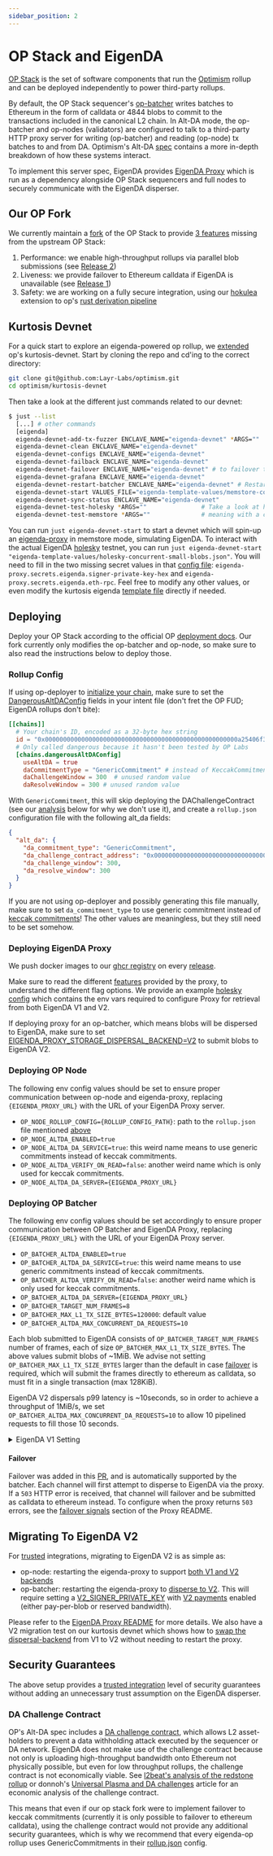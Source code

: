 ```yaml
---
sidebar_position: 2
---
```


# OP Stack and EigenDA

[OP Stack](https://github.com/ethereum-optimism/optimism) is the set of software
components that run the [Optimism](https://l2beat.com/scaling/projects/op-mainnet) rollup and can be
deployed independently to power third-party rollups.

By default, the OP Stack sequencer's [op-batcher](https://github.com/ethereum-optimism/optimism/tree/develop/op-batcher) writes batches to Ethereum in the form of calldata or 4844 blobs to commit to the transactions included in the canonical L2 chain. In Alt-DA mode, the op-batcher and op-nodes (validators) are configured to talk to a third-party HTTP proxy server for writing (op-batcher) and reading (op-node) tx batches to and from DA. Optimism's Alt-DA [spec](https://specs.optimism.io/experimental/alt-da.html) contains a more in-depth breakdown of how these systems interact.

To implement this server spec, EigenDA provides [EigenDA Proxy](../../eigenda-proxy/eigenda-proxy.md) which is run as a dependency alongside OP Stack sequencers and full nodes to securely communicate with the EigenDA disperser.

## Our OP Fork

We currently maintain a [fork](https://github.com/Layr-Labs/optimism) of the OP Stack to provide [3 features](https://github.com/Layr-Labs/optimism?tab=readme-ov-file#fork-features) missing from the upstream OP Stack:
1. Performance: we enable high-throughput rollups via parallel blob submissions (see [Release 2](https://github.com/Layr-Labs/optimism/releases/tag/op-node%2Fv1.11.1-eigenda.2))
2. Liveness: we provide failover to Ethereum calldata if EigenDA is unavailable (see [Release 1](https://github.com/Layr-Labs/optimism/releases/tag/op-node%2Fv1.11.1-eigenda.1))
3. Safety: we are working on a fully secure integration, using our [hokulea](https://github.com/Layr-Labs/hokulea) extension to op's [rust derivation pipeline](https://github.com/op-rs/kona)

## Kurtosis Devnet

For a quick start to explore an eigenda-powered op rollup, we [extended](https://github.com/Layr-Labs/optimism/tree/eigenda-develop/kurtosis-devnet) op's kurtosis-devnet. Start by cloning the repo and cd'ing to the correct directory:
```bash
git clone git@github.com:Layr-Labs/optimism.git
cd optimism/kurtosis-devnet
```
Then take a look at the different just commands related to our devnet:
```bash
$ just --list
  [...] # other commands
  [eigenda]
  eigenda-devnet-add-tx-fuzzer ENCLAVE_NAME="eigenda-devnet" *ARGS=""
  eigenda-devnet-clean ENCLAVE_NAME="eigenda-devnet"
  eigenda-devnet-configs ENCLAVE_NAME="eigenda-devnet"
  eigenda-devnet-failback ENCLAVE_NAME="eigenda-devnet"
  eigenda-devnet-failover ENCLAVE_NAME="eigenda-devnet" # to failover to ethDA. Use `eigenda-devnet-failback` to revert.
  eigenda-devnet-grafana ENCLAVE_NAME="eigenda-devnet"
  eigenda-devnet-restart-batcher ENCLAVE_NAME="eigenda-devnet" # Restart batcher with new flags or image.
  eigenda-devnet-start VALUES_FILE="eigenda-template-values/memstore-concurrent-large-blobs.json" ENCLAVE_PREFIX="eigenda" # We also start a tx-fuzzer separately, since the optimism-package doesn't currently have that configurable as part of its package.
  eigenda-devnet-sync-status ENCLAVE_NAME="eigenda-devnet"
  eigenda-devnet-test-holesky *ARGS=""               # Take a look at how CI does it in .github/workflows/kurtosis-devnet.yml .
  eigenda-devnet-test-memstore *ARGS=""              # meaning with a config file in eigenda-template-values/memstore-* .
```

You can run `just eigenda-devnet-start` to start a devnet which will spin-up an [eigenda-proxy](../../eigenda-proxy/eigenda-proxy.md) in memstore mode, simulating EigenDA. To interact with the actual EigenDA [holesky](../../../networks/holesky.md) testnet, you can run `just eigenda-devnet-start "eigenda-template-values/holesky-concurrent-small-blobs.json"`. You will need to fill in the two missing secret values in that [config file](https://github.com/Layr-Labs/optimism/blob/e1d636081550caacae42d88b79404899f0e45888/kurtosis-devnet/eigenda-template-values/holesky-concurrent-small-blobs.json): `eigenda-proxy.secrets.eigenda.signer-private-key-hex` and `eigenda-proxy.secrets.eigenda.eth-rpc`. Feel free to modify any other values, or even modify the kurtosis eigenda [template file](https://github.com/Layr-Labs/optimism/blob/e1d636081550caacae42d88b79404899f0e45888/kurtosis-devnet/eigenda.yaml) directly if needed.

## Deploying

Deploy your OP Stack according to the official OP [deployment docs](https://docs.optimism.io/builders/chain-operators/tutorials/create-l2-rollup). Our fork currently only modifies the op-batcher and op-node, so make sure to also read the instructions below to deploy those.

### Rollup Config

If using op-deployer to [initialize your chain](https://docs.optimism.io/operators/chain-operators/tools/op-deployer#init-configure-your-chain), make sure to set the [DangerousAltDAConfig](https://github.com/ethereum-optimism/optimism/blob/d474182026cb0a56874c1c2658849f7a1951b55d/op-deployer/pkg/deployer/state/chain_intent.go#L69) fields in your intent file (don't fret the OP FUD; EigenDA rollups don't bite):

```toml
[[chains]]
  # Your chain's ID, encoded as a 32-byte hex string
  id = "0x00000000000000000000000000000000000000000000000000000a25406f3e60"
  # Only called dangerous because it hasn't been tested by OP Labs
  [chains.dangerousAltDAConfig]
    useAltDA = true
    daCommitmentType = "GenericCommitment" # instead of KeccakCommitment
    daChallengeWindow = 300  # unused random value
    daResolveWindow = 300 # unused random value
```

With `GenericCommitment`, this will skip deploying the DAChallengeContract (see our [analysis](#da-challenge-contract) below for why we don't use it), and create a `rollup.json` configuration file with the following alt_da fields:

```json
{
  "alt_da": {
    "da_commitment_type": "GenericCommitment",
    "da_challenge_contract_address": "0x0000000000000000000000000000000000000000",
    "da_challenge_window": 300,
    "da_resolve_window": 300
  }
}
```

If you are not using op-deployer and possibly generating this file manually, make sure to set `da_commitment_type` to use generic commitment instead of [keccak commitments](https://specs.optimism.io/experimental/alt-da.html#input-commitment-submission)! The other values are meaningless, but they still need to be set somehow.

### Deploying EigenDA Proxy

We push docker images to our [ghcr registry](https://github.com/Layr-Labs/eigenda-proxy/pkgs/container/eigenda-proxy) on every [release](https://github.com/Layr-Labs/eigenda-proxy/releases).

Make sure to read the different [features](https://github.com/Layr-Labs/eigenda-proxy?tab=readme-ov-file#features-and-configuration-options-flagsenv-vars) provided by the proxy, to understand the different flag options. We provide an example [holesky config](https://github.com/Layr-Labs/eigenda-proxy/blob/5f887a68889437d88cd1d39c45c1327f78cd74a4/.env.exampleV1AndV2.holesky) which contains the env vars required to configure Proxy for retrieval from both EigenDA V1 and V2.

If deploying proxy for an op-batcher, which means blobs will be dispersed to EigenDA, make sure to set [EIGENDA_PROXY_STORAGE_DISPERSAL_BACKEND=V2](https://github.com/Layr-Labs/eigenda-proxy/blob/5f887a68889437d88cd1d39c45c1327f78cd74a4/.env.exampleV1AndV2.holesky#L106) to submit blobs to EigenDA V2.

### Deploying OP Node

The following env config values should be set to ensure proper communication between op-node and eigenda-proxy, replacing `{EIGENDA_PROXY_URL}` with the URL of your EigenDA Proxy server.

- `OP_NODE_ROLLUP_CONFIG={ROLLUP_CONFIG_PATH}`: path to the `rollup.json` file mentioned [above](#rollup-config)
- `OP_NODE_ALTDA_ENABLED=true`
- `OP_NODE_ALTDA_DA_SERVICE=true`: this weird name means to use generic commitments instead of keccak commitments.
- `OP_NODE_ALTDA_VERIFY_ON_READ=false`: another weird name which is only used for keccak commitments.
- `OP_NODE_ALTDA_DA_SERVER={EIGENDA_PROXY_URL}`

### Deploying OP Batcher

The following env config values should be set accordingly to ensure proper communication between OP Batcher and EigenDA Proxy, replacing `{EIGENDA_PROXY_URL}` with the URL of your EigenDA Proxy server.

- `OP_BATCHER_ALTDA_ENABLED=true`
- `OP_BATCHER_ALTDA_DA_SERVICE=true`: this weird name means to use generic commitments instead of keccak commitments.
- `OP_BATCHER_ALTDA_VERIFY_ON_READ=false`: another weird name which is only used for keccak commitments.
- `OP_BATCHER_ALTDA_DA_SERVER={EIGENDA_PROXY_URL}`
- `OP_BATCHER_TARGET_NUM_FRAMES=8`
- `OP_BATCHER_MAX_L1_TX_SIZE_BYTES=120000`: default value
- `OP_BATCHER_ALTDA_MAX_CONCURRENT_DA_REQUESTS=10`

Each blob submitted to EigenDA consists of `OP_BATCHER_TARGET_NUM_FRAMES` number of frames, each of size `OP_BATCHER_MAX_L1_TX_SIZE_BYTES`. The above values submit blobs of ~1MiB. We advise not setting `OP_BATCHER_MAX_L1_TX_SIZE_BYTES` larger than the default in case [failover](#failover) is required, which will submit the frames directly to ethereum as calldata, so must fit in a single transaction (max 128KiB).

EigenDA V2 dispersals p99 latency is ~10seconds, so in order to achieve a throughput of 1MiB/s, we set `OP_BATCHER_ALTDA_MAX_CONCURRENT_DA_REQUESTS=10` to allow 10 pipelined requests to fill those 10 seconds. 

<!-- details creates a dropdown menu -->
<details>
<summary>EigenDA V1 Setting</summary>
EigenDA V1, because of its blocking calls, required setting `OP_BATCHER_ALTDA_MAX_CONCURRENT_DA_REQUESTS=1320` to achieve 1MiB/s throughput. This is because blob dispersals on EigenDA V1 mainnet take ~10 mins for batching and 12 mins for Ethereum finality, which means a blob submitted to the eigenda-proxy could take up to 22 mins before returning. Thus, assuming blobs of 1MiB/s by setting `OP_BATCHER_TARGET_NUM_FRAMES=8`, in order to reach a throughput of 1MiB/s, which means 8 requests per second each blocking for possibly up to 22mins, we would need to send up to `60*22=1320` parallel requests.
</details>

#### **Failover**

Failover was added in this [PR](https://github.com/Layr-Labs/optimism/pull/34), and is automatically supported by the batcher. Each channel will first attempt to disperse to EigenDA via the proxy. If a `503` HTTP error is received, that channel will failover and be submitted as calldata to ethereum instead. To configure when the proxy returns `503` errors, see the [failover signals](https://github.com/Layr-Labs/eigenda-proxy?tab=readme-ov-file#failover-signals-) section of the Proxy README.

## Migrating To EigenDA V2

For [trusted](../integrations-overview.md#trusted-integration) integrations, migrating to EigenDA V2 is as simple as:
- op-node: restarting the eigenda-proxy to support [both V1 and V2 backends](https://github.com/Layr-Labs/eigenda-proxy/blob/5f887a68889437d88cd1d39c45c1327f78cd74a4/.env.exampleV1AndV2.holesky#L102)
- op-batcher: restarting the eigenda-proxy to [disperse to V2](https://github.com/Layr-Labs/eigenda-proxy/blob/5f887a68889437d88cd1d39c45c1327f78cd74a4/.env.exampleV1AndV2.holesky#L106). This will require setting a [V2_SIGNER_PRIVATE_KEY](https://github.com/Layr-Labs/eigenda-proxy/blob/5f887a68889437d88cd1d39c45c1327f78cd74a4/.env.exampleV1AndV2.holesky#L54) with [V2 payments](../../../core-concepts/payments.md) enabled (either pay-per-blob or reserved bandwidth).

Please refer to the [EigenDA Proxy README](https://github.com/Layr-Labs/eigenda-proxy?tab=readme-ov-file#migrating-from-eigenda-v1-to-v2) for more details. We also have a V2 migration test on our kurtosis devnet which shows how to [swap the dispersal-backend](https://github.com/Layr-Labs/optimism/blob/89ac40d0fddba2e06854b253b9f0266f36350af2/kurtosis-devnet/tests/eigenda/v2_migration_test.go#L83) from V1 to V2 without needing to restart the proxy.

## Security Guarantees

The above setup provides a [trusted integration](../integrations-overview.md#trusted-integration) level of security guarantees without adding an unnecessary trust assumption on the EigenDA disperser.

### DA Challenge Contract

OP's Alt-DA spec includes a [DA challenge contract](https://specs.optimism.io/experimental/alt-da.html#data-availability-challenge-contract), which allows L2 asset-holders to prevent a data withholding attack executed by the sequencer or DA network. EigenDA does not make use of the challenge contract because not only is uploading high-throughput bandwidth onto Ethereum not physically possible, but even for low throughput rollups, the challenge contract is not economically viable. See [l2beat's analysis of the redstone rollup](https://l2beat.com/scaling/projects/redstone#da-layer-risk-analysis) or donnoh's [Universal Plasma and DA challenges](https://ethresear.ch/t/universal-plasma-and-da-challenges/18629) article for an economic analysis of the challenge contract.

This means that even if our op stack fork were to implement failover to keccak commitments (currently it is only possible to failover to ethereum calldata), using the challenge contract would not provide any additional security guarantees, which is why we recommend that every eigenda-op rollup uses GenericCommitments in their [rollup.json](#deploying-op-node) config.